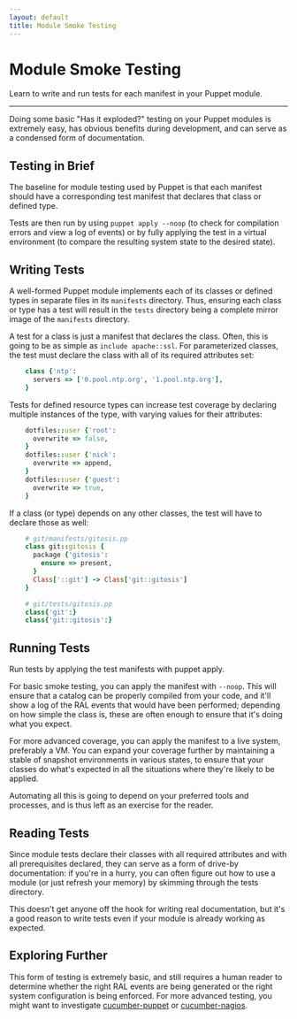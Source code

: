 ```yaml
---
layout: default
title: Module Smoke Testing
---
```


Module Smoke Testing
====================

Learn to write and run tests for each manifest in your Puppet module.

* * *

Doing some basic "Has it exploded?" testing on your Puppet modules is extremely easy, has obvious benefits during development, and can serve as a condensed form of documentation.

Testing in Brief
----------------

The baseline for module testing used by Puppet is that each manifest should have a corresponding test manifest that declares that class or defined type.

Tests are then run by using `puppet apply --noop` (to check for compilation errors and view a log of events) or by fully applying the test in a virtual environment (to compare the resulting system state to the desired state).

Writing Tests
-------------

A well-formed Puppet module implements each of its classes or defined types in separate files in its `manifests` directory. Thus, ensuring each class or type has a test will result in the `tests` directory being a complete mirror image of the `manifests` directory.

A test for a class is just a manifest that declares the class. Often, this is going to be as simple as `include apache::ssl`. For parameterized classes, the test must declare the class with all of its required attributes set:

~~~ ruby
    class {'ntp':
      servers => ['0.pool.ntp.org', '1.pool.ntp.org'],
    }
~~~

Tests for defined resource types can increase test coverage by declaring multiple instances of the type, with varying values for their attributes:

~~~ ruby
    dotfiles::user {'root':
      overwrite => false,
    }
    dotfiles::user {'nick':
      overwrite => append,
    }
    dotfiles::user {'guest':
      overwrite => true,
    }
~~~

If a class (or type) depends on any other classes, the test will have to declare those as well:

~~~ ruby
    # git/manifests/gitosis.pp
    class git::gitosis {
      package {'gitosis':
        ensure => present,
      }
      Class['::git'] -> Class['git::gitosis']
    }

    # git/tests/gitosis.pp
    class{'git':}
    class{'git::gitosis':}
~~~

Running Tests
-------------

Run tests by applying the test manifests with puppet apply.

For basic smoke testing, you can apply the manifest with `--noop`. This will ensure that a catalog can be properly compiled from your code, and it'll show a log of the RAL events that would have been performed; depending on how simple the class is, these are often enough to ensure that it's doing what you expect.

For more advanced coverage, you can apply the manifest to a live system, preferably a VM. You can expand your coverage further by maintaining a stable of snapshot environments in various states, to ensure that your classes do what's expected in all the situations where they're likely to be applied.

Automating all this is going to depend on your preferred tools and processes, and is thus left as an exercise for the reader.

Reading Tests
-------------

Since module tests declare their classes with all required attributes and with all prerequisites declared, they can serve as a form of drive-by documentation: if you're in a hurry, you can often figure out how to use a module (or just refresh your memory) by skimming through the tests directory.

This doesn't get anyone off the hook for writing real documentation, but it's a good reason to write tests even if your module is already working as expected.

Exploring Further
-----------------

This form of testing is extremely basic, and still requires a human reader to determine whether the right RAL events are being generated or the right system configuration is being enforced. For more advanced testing, you might want to investigate [cucumber-puppet][cukepup] or [cucumber-nagios][cukenag].

[cukepup]: https://github.com/nistude/cucumber-puppet
[cukenag]: http://auxesis.github.com/cucumber-nagios/
